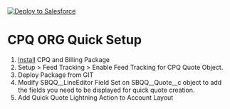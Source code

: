 <a href="https://githubsfdeploy.herokuapp.com?owner=praween546&repo=CPQQuickStart&ref=master">
  <img alt="Deploy to Salesforce"
       src="https://raw.githubusercontent.com/afawcett/githubsfdeploy/master/deploy.png">
</a>

# CPQ ORG Quick Setup

1. [Install](https://install.steelbrick.com/) CPQ and Billing Package
2. Setup > Feed Tracking > Enable Feed Tracking for CPQ Quote Object.
2. Deploy Package from GIT
4. Modify SBQQ__LineEditor Field Set on SBQQ__Quote__c object to add the fields you need to be displayed for quick quote creation.
4. Add Quick Quote Lightning Action to Account Layout
